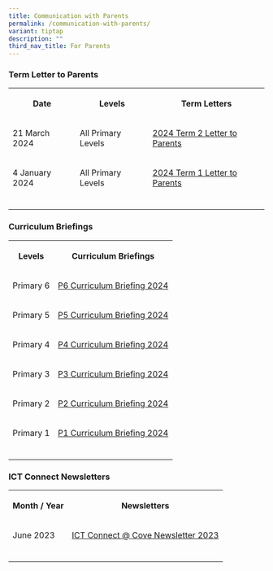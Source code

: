 ```yaml
---
title: Communication with Parents
permalink: /communication-with-parents/
variant: tiptap
description: ""
third_nav_title: For Parents
---
```

<h3>Term Letter to Parents</h3>
<table>
<tbody>
<tr>
<th rowspan="1" colspan="1">
<p>Date</p>
</th>
<th rowspan="1" colspan="1">
<p>Levels</p>
</th>
<th rowspan="1" colspan="1">
<p>Term Letters</p>
</th>
</tr>
<tr>
<td rowspan="1" colspan="1">
<p>21 March 2024</p>
</td>
<td rowspan="1" colspan="1">
<p>All Primary Levels</p>
</td>
<td rowspan="1" colspan="1">
<p><a href="https://go.gov.sg/pcps2024t2" rel="noopener noreferrer nofollow" target="_blank">2024 Term 2 Letter to Parents</a>
</p>
</td>
</tr>
<tr>
<td rowspan="1" colspan="1">
<p>4 January 2024</p>
</td>
<td rowspan="1" colspan="1">
<p>All Primary Levels</p>
</td>
<td rowspan="1" colspan="1">
<p><a href="https://go.gov.sg/pcps2024010" rel="noopener noreferrer nofollow" target="_blank">2024 Term 1 Letter to Parents</a>
</p>
</td>
</tr>
<tr>
<td rowspan="1" colspan="1">
<p></p>
</td>
<td rowspan="1" colspan="1">
<p></p>
</td>
<td rowspan="1" colspan="1">
<p></p>
</td>
</tr>
</tbody>
</table>
<p></p>
<h3>Curriculum Briefings</h3>
<table>
<tbody>
<tr>
<th rowspan="1" colspan="1">
<p>Levels</p>
</th>
<th rowspan="1" colspan="1">
<p>Curriculum Briefings</p>
</th>
</tr>
<tr>
<td rowspan="1" colspan="1">
<p>Primary 6</p>
</td>
<td rowspan="1" colspan="1">
<p><a href="https://go.gov.sg/2024p6curriculumbriefing" rel="noopener noreferrer nofollow" target="_blank">P6 Curriculum Briefing 2024</a>
</p>
</td>
</tr>
<tr>
<td rowspan="1" colspan="1">
<p>Primary 5</p>
</td>
<td rowspan="1" colspan="1">
<p><a href="https://go.gov.sg/2024p5curriculumbriefing" rel="noopener noreferrer nofollow" target="_blank">P5 Curriculum Briefing 2024</a>
</p>
</td>
</tr>
<tr>
<td rowspan="1" colspan="1">
<p>Primary 4</p>
</td>
<td rowspan="1" colspan="1">
<p><a href="https://go.gov.sg/2024p4curriculumbriefing" rel="noopener noreferrer nofollow" target="_blank">P4 Curriculum Briefing 2024</a>
</p>
</td>
</tr>
<tr>
<td rowspan="1" colspan="1">
<p>Primary 3</p>
</td>
<td rowspan="1" colspan="1">
<p><a href="https://go.gov.sg/2024p3curriculumbriefing" rel="noopener noreferrer nofollow" target="_blank">P3 Curriculum Briefing 2024</a>
</p>
</td>
</tr>
<tr>
<td rowspan="1" colspan="1">
<p>Primary 2</p>
</td>
<td rowspan="1" colspan="1">
<p><a href="https://go.gov.sg/2024p2curiculumbriefing" rel="noopener noreferrer nofollow" target="_blank">P2 Curriculum Briefing 2024</a>
</p>
</td>
</tr>
<tr>
<td rowspan="1" colspan="1">
<p>Primary 1</p>
</td>
<td rowspan="1" colspan="1">
<p><a href="https://go.gov.sg/p1startofschool" rel="noopener noreferrer nofollow" target="_blank">P1 Curriculum Briefing 2024</a>
</p>
</td>
</tr>
<tr>
<td rowspan="1" colspan="1">
<p></p>
</td>
<td rowspan="1" colspan="1">
<p></p>
</td>
</tr>
</tbody>
</table>
<p></p>
<h3>ICT Connect Newsletters</h3>
<table>
<tbody>
<tr>
<th rowspan="1" colspan="1">
<p>Month / Year</p>
</th>
<th rowspan="1" colspan="1">
<p>Newsletters</p>
</th>
</tr>
<tr>
<td rowspan="1" colspan="1">
<p>June 2023</p>
</td>
<td rowspan="1" colspan="1">
<p><a href="https://file.go.gov.sg/junenewsletter2023.pdf" rel="noopener noreferrer nofollow" target="_blank">ICT Connect @ Cove Newsletter 2023</a>
</p>
</td>
</tr>
<tr>
<td rowspan="1" colspan="1">
<p></p>
</td>
<td rowspan="1" colspan="1">
<p></p>
</td>
</tr>
</tbody>
</table>
<p></p>